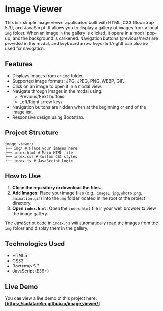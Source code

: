 # Image Viewer

This is a simple image viewer application built with HTML, CSS (Bootstrap 5.3), and JavaScript. It allows you to display a gallery of images from a local `img` folder. When an image in the gallery is clicked, it opens in a modal pop-up, and the background is darkened. Navigation buttons (previous/next) are provided in the modal, and keyboard arrow keys (left/right) can also be used for navigation.

## Features

- Displays images from an `img` folder.
- Supported image formats: JPG, JPEG, PNG, WEBP, GIF.
- Click on an image to open it in a modal view.
- Navigate through images in the modal using:
  - Previous/Next buttons.
  - Left/Right arrow keys.
- Navigation buttons are hidden when at the beginning or end of the image list.
- Responsive design using Bootstrap.

## Project Structure

```
image_viewer/
├── img/ # Place your images here
├── index.html # Main HTML file
├── index.css # Custom CSS styles
└── index.js # JavaScript logic
```

## How to Use

1.  **Clone the repository or download the files.**
2.  **Add Images:** Place your image files (e.g., `image1.jpg`, `photo.png`, `animation.gif`) into the `img` folder located in the root of the project directory.
3.  **Open `index.html`:** Open the `index.html` file in your web browser to view the image gallery.

The JavaScript code in `index.js` will automatically read the images from the `img` folder and display them in the gallery.

## Technologies Used

- HTML5
- CSS3
- Bootstrap 5.3
- JavaScript (ES6+)

## Live Demo

You can view a live demo of this project here: **[https://sadatarefin.github.io/image_viewer/]**
